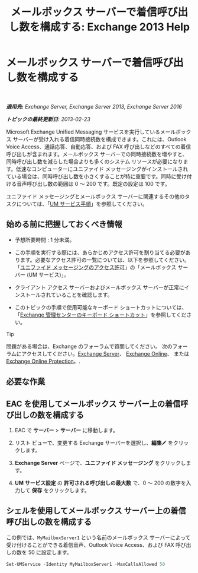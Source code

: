 ﻿---
title: 'メールボックス サーバーで着信呼び出し数を構成する: Exchange 2013 Help'
TOCTitle: メールボックス サーバーで着信呼び出し数を構成する
ms:assetid: 419e1de9-2bf8-48a8-824d-2a536b0a6d90
ms:mtpsurl: https://technet.microsoft.com/ja-jp/library/Aa997637(v=EXCHG.150)
ms:contentKeyID: 50555765
ms.date: 04/24/2018
mtps_version: v=EXCHG.150
ms.translationtype: HT
---

# メールボックス サーバーで着信呼び出し数を構成する

 

_**適用先:** Exchange Server, Exchange Server 2013, Exchange Server 2016_

_**トピックの最終更新日:** 2013-02-23_

Microsoft Exchange Unified Messaging サービスを実行しているメールボックス サーバーが受け入れる着信同時接続数を構成できます。これには、Outlook Voice Access、通話応答、自動応答、および FAX 呼び出しなどのすべての着信呼び出しが含まれます。メールボックス サーバーでの同時接続数を増やすと、同時呼び出し数を減らした場合よりも多くのシステム リソースが必要になります。低速なコンピューターにユニファイド メッセージングがインストールされている場合は、同時呼び出し数を小さくすることが特に重要です。同時に受け付ける音声呼び出し数の範囲は 0 ～ 200 です。既定の設定は 100 です。

ユニファイド メッセージングとメールボックス サーバーに関連するその他のタスクについては、「[UM サービス手順](um-services-procedures-exchange-2013-help.md)」を参照してください。

## 始める前に把握しておくべき情報

  - 予想所要時間 : 1 分未満。

  - この手順を実行する際には、あらかじめアクセス許可を割り当てる必要があります。必要なアクセス許可の一覧については、以下を参照してください。「[ユニファイド メッセージングのアクセス許可](unified-messaging-permissions-exchange-2013-help.md)」の「メールボックス サーバー (UM サービス)」。

  - クライアント アクセス サーバーおよびメールボックス サーバーが正常にインストールされていることを確認します。

  - このトピックの手順で使用可能なキーボード ショートカットについては、「[Exchange 管理センターのキーボード ショートカット](keyboard-shortcuts-in-the-exchange-admin-center-exchange-online-protection-help.md)」を参照してください。


> [!TIP]
> 問題がある場合は、Exchange のフォーラムで質問してください。 次のフォーラムにアクセスしてください。<A href="https://go.microsoft.com/fwlink/p/?linkid=60612">Exchange Server</A>、 <A href="https://go.microsoft.com/fwlink/p/?linkid=267542">Exchange Online</A>、 または <A href="https://go.microsoft.com/fwlink/p/?linkid=285351">Exchange Online Protection</A>。.



## 必要な作業

## EAC を使用してメールボックス サーバー上の着信呼び出しの数を構成する

1.  EAC で <strong>サーバー</strong> \> <strong>サーバー</strong> に移動します。

2.  リスト ビューで、変更する Exchange サーバーを選択し、<strong>編集</strong>![編集アイコン](images/Bb124582.6f53ccb2-1f13-4c02-bea0-30690e6ea71d(EXCHG.150).gif "編集アイコン") をクリックします。

3.  <strong>Exchange Server</strong> ページで、<strong>ユニファイド メッセージング</strong> をクリックします。

4.  <strong>UM サービス設定</strong> の <strong>許可される呼び出しの最大数</strong> で、0 ～ 200 の数字を入力して <strong>保存</strong> をクリックします。

## シェルを使用してメールボックス サーバー上の着信呼び出しの数を構成する

この例では、`MyMailboxServer1` という名前のメールボックス サーバーによって受け付けることができる着信音声、Outlook Voice Access、および FAX 呼び出しの数を 50 に設定します。

```powershell
Set-UMService -Identity MyMailboxServer1 -MaxCallsAllowed 50
```

